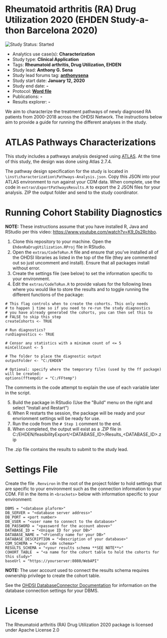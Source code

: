 Rheumatoid arthritis (RA) Drug Utilization 2020 (EHDEN Study-a-thon Barcelona 2020)
=============

<img src="https://img.shields.io/badge/Study%20Status-Started-blue.svg" alt="Study Status: Started">

- Analytics use case(s): **Characterization**
- Study type: **Clinical Application**
- Tags: **Rheumatoid arthritis, Drug Utilization, EHDEN**
- Study lead: **Anthony G. Sena**
- Study lead forums tag: **[anthonysena](https://forums.ohdsi.org/u/anthonysena/)**
- Study start date: **January 12, 2020**
- Study end date: **-**
- Protocol: [**Word file**](https://github.com/ohdsi-studies/EhdenRaDrugUtilization/blob/master/extras/Barcelona%20studyathon%20protocol.docx)
- Publications: **-**
- Results explorer: **-**

We aim to characterize the treatment pathways of newly diagnosed RA patients from 2000-2018 across the OHDSI Network. The instructions below aim to provide a guide for running the different analyses in the study.

ATLAS Pathways Characterizations
================================

This study includes a pathways analysis designed using [ATLAS](https://github.com/OHDSI/Atlas). At the time of this study, the design was done using Atlas 2.7.4. 

The pathway design specification for the study is located in `\inst\characterization\Pathways-Analysis.json`. Copy this JSON into your ATLAS environment to run against your CDM data. When complete, use the code in `extras\ExportPathwaysResults.R` to export the 2 JSON files for your analysis. ZIP the output folder and send to the study coordinator.

Running Cohort Stability Diagnostics
====================================

**NOTE:** These instructions assume that you have installed R, Java and RStudio per this video: https://www.youtube.com/watch?v=K9_0s2Rchbo.

1. Clone this repository to your machine. Open the `EhdenRaDrugUtilization.RProj` file in RStudio.
2. Open the `extras/CodeToRun.R` file and ensure that you've installed all of the OHDSI libraries as listed in the top of the file (they are commented out so just uncomment and install). Ensure that all packages install without error.
3. Create the settings file (see below) to set the information specific to your environment.
4. Edit the `extras/CodeToRun.R` to provide values for the following lines where you would like to store the results and to toggle running the different functions of the package:

````
# This flag controls when to create the cohorts. This only needs
# to happen 1 time so if you need to re-run the study diagnostics
# you have already generated the cohorts, you can then set this to 
# FALSE to skip this step
createCohorts <- TRUE

# Run diagnostics?
runDiagnostics <- TRUE

# Censor any statistics with a minimum count of <= 5
minCellCount <- 5

# The folder to place the diagnostic output
outputFolder <- "C:/EHDEN"

# Optional: specify where the temporary files (used by the ff package) will be created:
options(fftempdir = "C:/FFtemp")
````

The comments in the code attempt to explain the use of each variable later in the script.


5. Build the package in RStudio (Use the "Build" menu on the right and select "Install and Restart")
6. When R restarts the session, the package will be ready and your envrionment settings will be ready for use.
7. Run the code from the `# Step 1` comment to the end.
8. When completed, the output will exist as a .ZIP file in C:/EHDEN/feasibilityExport/<DATABASE_ID>/Results_<DATABASE_ID>.zip

The .zip file contains the results to submit to the study lead.

Settings File
=============

Create the file `.Renviron` in the root of the project folder to hold settings that are specific to your environment such as the connection information to your CDM. Fill in the items in `<brackets>` below with information specific to your environment:

````
DBMS = "<database plaform>"
DB_SERVER = "<database server address>"
DB_PORT = <port number>
DB_USER = "<user name to connect to the database>"
DB_PASSWORD = "<password for the account above>"
DATABASE_ID = "<Unique ID for your DB>"
DATABASE_NAME = "<Friendly name for your DB>"
DATABASE_DESCRIPTION = "<Description of your database>"
CDM_SCHEMA = "<your cdm schema>"
RESULTS_SCHEMA = "<your results schema **SEE NOTE**>"
COHORT_TABLE  = "<a name for the cohort table to hold the cohorts for this study>"
baseUrl = "https://yourserver:8080/WebAPI"
````
**NOTE:** The user account used to connect the results schema requires ownership privilege to create the cohort table.

See the [OHDSI DatabaseConnector Documentation](http://ohdsi.github.io/DatabaseConnector/) for information on the database connection settings for your DBMS.

License
=======

The Rheumatoid arthritis (RA) Drug Utilization 2020 package is licensed under Apache License 2.0
